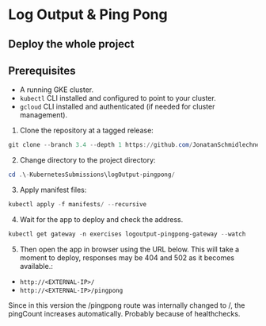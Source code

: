 # Log Output & Ping Pong

## Deploy the whole project

## Prerequisites

- A running GKE cluster.
- `kubectl` CLI installed and configured to point to your cluster.
- `gcloud` CLI installed and authenticated (if needed for cluster management).

1. Clone the repository at a tagged release:

```powershell
git clone --branch 3.4 --depth 1 https://github.com/JonatanSchmidlechner/-KubernetesSubmissions.git
```

2. Change directory to the project directory:

```powershell
cd .\-KubernetesSubmissions\logOutput-pingpong/
```

3. Apply manifest files:

```powershell
kubectl apply -f manifests/ --recursive
```

4. Wait for the app to deploy and check the address.

```powershell
kubectl get gateway -n exercises logoutput-pingpong-gateway --watch
```

5. Then open the app in browser using the URL below. This will take a moment to deploy, responses may be 404 and 502 as it becomes available.:

- `http://<EXTERNAL-IP>/`
- `http://<EXTERNAL-IP>/pingpong`

Since in this version the /pingpong route was internally changed to /, the pingCount increases automatically. Probably because of healthchecks.
